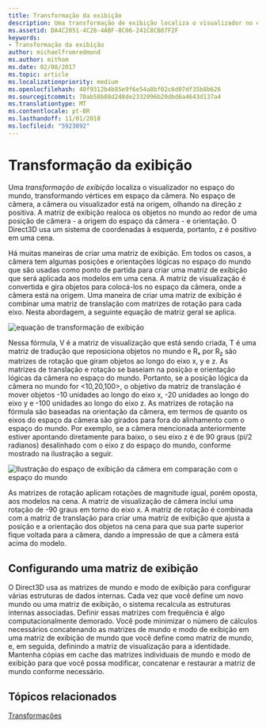 ```yaml
---
title: Transformação da exibição
description: Uma transformação de exibição localiza o visualizador no espaço do mundo, transformando vértices em espaço da câmera.
ms.assetid: DA4C2051-4C28-4ABF-8C06-241C8CB87F2F
keywords:
- Transformação da exibição
author: michaelfromredmond
ms.author: mithom
ms.date: 02/08/2017
ms.topic: article
ms.localizationpriority: medium
ms.openlocfilehash: 40f9312b4b85e9f6e54a8bf02c6d07df35b8b626
ms.sourcegitcommit: 70ab58b88d248de2332096b20dbd6a4643d137a4
ms.translationtype: MT
ms.contentlocale: pt-BR
ms.lasthandoff: 11/01/2018
ms.locfileid: "5923892"
---
```

# <a name="view-transform"></a>Transformação da exibição


Uma *transformação de exibição* localiza o visualizador no espaço do mundo, transformando vértices em espaço da câmera. No espaço de câmera, a câmera ou visualizador está na origem, olhando na direção z positiva. A matriz de exibição realoca os objetos no mundo ao redor de uma posição de câmera - a origem do espaço da câmera - e orientação. O Direct3D usa um sistema de coordenadas à esquerda, portanto, z é positivo em uma cena.

Há muitas maneiras de criar uma matriz de exibição. Em todos os casos, a câmera tem algumas posições e orientações lógicas no espaço do mundo que são usadas como ponto de partida para criar uma matriz de exibição que será aplicada aos modelos em uma cena. A matriz de visualização é convertida e gira objetos para colocá-los no espaço da câmera, onde a câmera está na origem. Uma maneira de criar uma matriz de exibição é combinar uma matriz de translação com matrizes de rotação para cada eixo. Nesta abordagem, a seguinte equação de matriz geral se aplica.

![equação de transformação de exibição](images/viewtran.png)

Nessa fórmula, V é a matriz de visualização que está sendo criada, T é uma matriz de tradução que reposiciona objetos no mundo e Rₓ por R<sub>z</sub> são matrizes de rotação que giram objetos ao longo do eixo x, y e z. As matrizes de translação e rotação se baseiam na posição e orientação lógicas da câmera no espaço do mundo. Portanto, se a posição lógica da câmera no mundo for &lt;10,20,100&gt;, o objetivo da matriz de translação é mover objetos -10 unidades ao longo do eixo x, -20 unidades ao longo do eixo y e -100 unidades ao longo do eixo z. As matrizes de rotação na fórmula são baseadas na orientação da câmera, em termos de quanto os eixos do espaço da câmera são girados para fora do alinhamento com o espaço do mundo. Por exemplo, se a câmera mencionada anteriormente estiver apontando diretamente para baixo, o seu eixo z é de 90 graus (pi/2 radianos) desalinhado com o eixo z do espaço do mundo, conforme mostrado na ilustração a seguir.

![Ilustração do espaço de exibição da câmera em comparação com o espaço do mundo](images/camtop.png)

As matrizes de rotação aplicam rotações de magnitude igual, porém oposta, aos modelos na cena. A matriz de visualização de câmera inclui uma rotação de -90 graus em torno do eixo x. A matriz de rotação é combinada com a matriz de translação para criar uma matriz de exibição que ajusta a posição e a orientação dos objetos na cena para que sua parte superior fique voltada para a câmera, dando a impressão de que a câmera está acima do modelo.

## <a name="span-idsettingupaviewmatrixspanspan-idsettingupaviewmatrixspanspan-idsettingupaviewmatrixspansetting-up-a-view-matrix"></a><span id="Setting_Up_a_View_Matrix"></span><span id="setting_up_a_view_matrix"></span><span id="SETTING_UP_A_VIEW_MATRIX"></span>Configurando uma matriz de exibição


O Direct3D usa as matrizes de mundo e modo de exibição para configurar várias estruturas de dados internas. Cada vez que você define um novo mundo ou uma matriz de exibição, o sistema recalcula as estruturas internas associadas. Definir essas matrizes com frequência é algo computacionalmente demorado. Você pode minimizar o número de cálculos necessários concatenando as matrizes de mundo e modo de exibição em uma matriz de exibição de mundo que você define como matriz de mundo, e, em seguida, definindo a matriz de visualização para a identidade. Mantenha cópias em cache das matrizes individuais de mundo e modo de exibição para que você possa modificar, concatenar e restaurar a matriz de mundo conforme necessário.

## <a name="span-idrelated-topicsspanrelated-topics"></a><span id="related-topics"></span>Tópicos relacionados


[Transformações](transforms.md)

 

 




